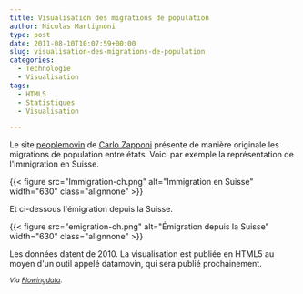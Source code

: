 ```yaml
---
title: Visualisation des migrations de population
author: Nicolas Martignoni
type: post
date: 2011-08-10T10:07:59+00:00
slug: visualisation-des-migrations-de-population
categories:
  - Technologie
  - Visualisation
tags:
  - HTML5
  - Statistiques
  - Visualisation

---
```

Le site [peoplemovin][1] de [Carlo Zapponi][2] présente de manière originale les migrations de population entre états. Voici par exemple la représentation de l'immigration en Suisse.

{{< figure src="Immigration-ch.png" alt="Immigration en Suisse" width="630" class="alignnone" >}}

<!--
[<img class="alignnone size-full wp-image-798" title="Immigration-ch" src="Immigration-ch.png" alt="Immigration en Suisse" width="630" srcset="Immigration-ch.png 953w, Immigration-ch-300x161.png 300w" sizes="(max-width: 767px) 89vw, (max-width: 1000px) 54vw, (max-width: 1071px) 543px, 580px" />][3]
 -->

Et ci-dessous l'émigration depuis la Suisse.

{{< figure src="emigration-ch.png" alt="Émigration depuis la Suisse" width="630" class="alignnone" >}}

<!--
[<img class="alignnone size-full wp-image-803" title="emigration-ch" src="emigration-ch.png" alt="Émigration depuis la Suisse" width="630" srcset="emigration-ch.png 874w, emigration-ch-300x163.png 300w" sizes="(max-width: 767px) 89vw, (max-width: 1000px) 54vw, (max-width: 1071px) 543px, 580px" />][4]
 -->

Les données datent de 2010. La visualisation est publiée en HTML5 au moyen d'un outil appelé datamovin, qui sera publié prochainement.

<small>_Via [Flowingdata][5]._</small>

 [1]: http://peoplemov.in/
 [2]: https://twitter.com/littleark
 [3]: Immigration-ch.png
 [4]: emigration-ch.png
 [5]: https://flowingdata.com/2011/08/10/people-moving/ "Flowingdata"

<!--more-->
